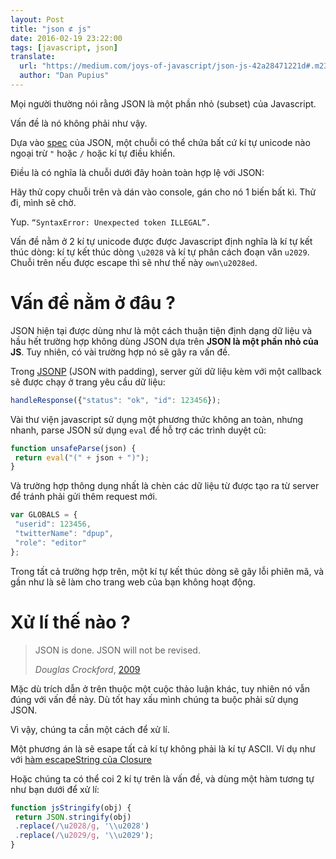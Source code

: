 ```yaml
---
layout: Post
title: "json ⊄ js"
date: 2016-02-19 23:22:00
tags: [javascript, json]
translate:
  url: "https://medium.com/joys-of-javascript/json-js-42a28471221d#.m23ozaapw"
  author: "Dan Pupius"
---
```


Mọi người thường nói rằng JSON là một phần nhỏ (subset) của Javascript.

Vấn đề là nó không phải như vậy.

Dựa vào [spec](http://www.json.org/) của JSON, một chuỗi có thể chứa bất cứ kí tự unicode nào ngoại trừ `"` hoặc `/` hoặc kí tự điều khiển.

Điều là có nghĩa là chuỗi dưới đây hoàn toàn hợp lệ với JSON:

<script src="https://gist.github.com/thangngoc89/b136d0aabdbff3d8afa4.js"></script>

Hãy thử copy chuỗi trên và dán vào console, gán cho nó 1 biến bất kì. Thử đi, mình sẽ chờ.

Yup. `“SyntaxError: Unexpected token ILLEGAL”.`

Vấn đề nằm ở 2 kí tự unicode được được Javascript định nghĩa là kí tự kết thúc dòng: kí tự kết thúc dòng `\u2028` và kí tự phân cách đoạn văn `u2029`. Chuỗi trên nếu được escape thì sẽ như thế này `own\u2028ed`.

# Vấn đề nằm ở đâu ?

JSON hiện tại được dùng như là một cách thuận tiện định dạng dữ liệu và hầu hết trường hợp không dùng JSON dựa trên **JSON là một phần nhỏ của JS**. Tuy nhiên, có vài trường hợp nó sẽ gây ra vấn đề.

Trong [JSONP](http://en.wikipedia.org/wiki/JSONP) (JSON with padding), server gửi dữ liệu kèm với một callback sẽ được chạy ở trang yêu cầu dữ liệu:

```js
handleResponse({"status": "ok", "id": 123456});
```

Vài thư viện javascript sử dụng một phương thức không an toàn, nhưng nhanh, parse JSON sử dụng `eval` để hỗ trợ các trình duyệt cũ:

```js
function unsafeParse(json) {
 return eval("(" + json + ")");
}
```

Và trường hợp thông dụng nhất là chèn các dữ liệu từ được tạo ra từ server để tránh phải gửi thêm request mới.

```js
var GLOBALS = {
 "userid": 123456,
 "twitterName": "dpup",
 "role": "editor"
};
```

Trong tất cả trường hợp trên, một kí tự kết thúc dòng sẽ gây lỗi phiên mã, và gần như là sẽ làm cho trang web của bạn không hoạt động.

# Xử lí thế nào ?

> JSON is done. JSON will not be revised.
>
> *Douglas Crockford*, [2009](https://mail.mozilla.org/pipermail/es-discuss/2009-June/009451.html)

Mặc dù trích dẫn ở trên thuộc một cuộc thảo luận khác, tuy nhiên nó vẫn đúng với vấn đề này. Dù tốt hay xấu mình chúng ta buộc phải sử dụng JSON.

Vì vậy, chúng ta cần một cách để xử lí.

Một phương án là sẽ esape tất cả kí tự không phải là kí tự ASCII. Ví dụ như với [hàm escapeString của Closure](https://github.com/google/closure-library/blob/master/closure/goog/string/string.js#L1003)

Hoặc chúng ta có thể coi 2 kí tự trên là vấn đề, và dùng một hàm tương tự như bạn dưới để xử lí:

```js
function jsStringify(obj) {
 return JSON.stringify(obj)
 .replace(/\u2028/g, '\\u2028')
 .replace(/\u2029/g, '\\u2029');
}
```
